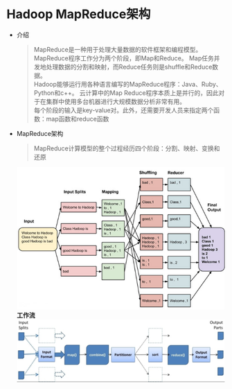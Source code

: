 # Hadoop MapReduce架构

* 介绍

  > MapReduce是一种用于处理大量数据的软件框架和编程模型。 MapReduce程序工作分为两个阶段，即Map和Reduce。 Map任务并发地处理数据的分割和映射，而Reduce任务则是shuffle和Reduce数据。       
  > Hadoop能够运行用各种语言编写的MapReduce程序：Java、Ruby、Python和c++。 云计算中的Map Reduce程序本质上是并行的，因此对于在集群中使用多台机器进行大规模数据分析非常有用。       
  > 每个阶段的输入是key-value对。此外，还需要开发人员来指定两个函数：map函数和reduce函数

* MapReduce架构

  > MapReduce计算模型的整个过程经历四个阶段：分割、映射、变换和还原

  ![img_2.png](img_2.png)  
  __工作流__  
  ![img_3.png](img_3.png)








  